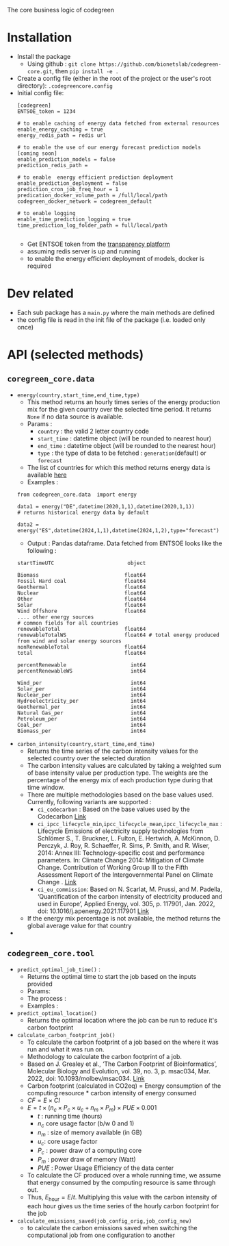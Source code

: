 The core business logic of codegreen

# Installation 
- Install the package 
  - Using github : `git clone https://github.com/bionetslab/codegreen-core.git`, then `pip install -e .`
- Create a config file (either in the root of the project or the user's root directory): `.codegreencore.config`
- Initial config file:
  ```
  [codegreen]
  ENTSOE_token = 1234

  # to enable caching of energy data fetched from external resources 
  enable_energy_caching = true
  energy_redis_path = redis url

  # to enable the use of our energy forecast prediction models [coming soon]
  enable_prediction_models = false
  prediction_redis_path = 

  # to enable  energy efficient prediction deployment 
  enable_prediction_deployment = false
  prediction_cron_job_freq_hour = 1
  predication_docker_volume_path = /full/local/path
  codegreen_docker_network = codegreen_default 

  # to enable logging
  enable_time_prediction_logging = true
  time_prediction_log_folder_path = full/local/path

  
  ```
  - Get ENTSOE token from the [transparency platform](https://transparency.entsoe.eu/dashboard/show)
  - assuming redis server is up and running 
  - to enable the energy efficient deployment of models, docker is required

# Dev related
- Each sub package has a `main.py` where the main methods  are defined 
- the config file is read in the init file of the package (i.e. loaded only once)

# API (selected methods)

## `coregreen_core.data` 
- `energy(country,start_time,end_time,type)`
  - This method returns an hourly times series of the energy production mix for the given country over the selected time period. It returns `None` if  no data source is available. 
  - Params : 
    - `country` : the valid 2 letter country code
    - `start_time` : datetime object (will be rounded to nearest hour)
    - `end_time` :  datetime object (will be rounded to the nearest hour)
    - `type` : the type of data to be fetched : `generation`(default) or `forecast`
  - The list of countries for which this method returns energy data is available [here](./codegreen_core/data/country_list.json)
  - Examples :
  ```
  from codegreen_core.data  import energy

  data1 = energy("DE",datetime(2020,1,1),datetime(2020,1,1)) 
  # returns historical energy data by default 

  data2 = energy("ES",datetime(2024,1,1),datetime(2024,1,2),type="forecast")
  ```
  - Output : Pandas dataframe. Data fetched from ENTSOE looks like the following : 
  ```
  startTimeUTC                        object

  Biomass                            float64
  Fossil Hard coal                   float64
  Geothermal                         float64
  Nuclear                            float64
  Other                              float64
  Solar                              float64
  Wind Offshore                      float64
  .... other energy sources 
  # common fields for all countries 
  renewableTotal                     float64
  renewableTotalWS                   float64 # total energy produced from wind and solar energy sources 
  nonRenewableTotal                  float64
  total                              float64

  percentRenewable                     int64
  percentRenewableWS                   int64

  Wind_per                             int64
  Solar_per                            int64
  Nuclear_per                          int64
  Hydroelectricity_per                 int64
  Geothermal_per                       int64
  Natural Gas_per                      int64
  Petroleum_per                        int64
  Coal_per                             int64
  Biomass_per                          int64
  ```
- `carbon_intensity(country,start_time,end_time)`
  - Returns the time series of the carbon intensity values for the selected country over the selected duration 
  - The carbon intensity values are calculated by taking a weighted sum of base intensity value per production type. The weights are the percentage of the energy mix of each production type during that time window. 
  - There are multiple methodologies based on the base values used. Currently, following variants are supported :
    - `ci_codecarbon` : Based on the base values used by the Codecarbon [Link](https://mlco2.github.io/codecarbon/methodology.html#carbon-intensity)
    - `ci_ipcc_lifecycle_min`,`ipcc_lifecycle_mean`,`ipcc_lifecycle_max` : Lifecycle Emissions of electricity supply technologies from  Schlömer S., T. Bruckner, L. Fulton, E. Hertwich, A. McKinnon, D. Perczyk, J. Roy, R. Schaeffer, R. Sims, P. Smith, and R. Wiser, 2014: Annex III: Technology-specific cost and performance parameters. In: Climate Change 2014: Mitigation of Climate Change. Contribution of Working Group III to the Fifth Assessment Report of the Intergovernmental Panel on Climate  Change . [Link](https://www.ipcc.ch/site/assets/uploads/2018/02/ipcc_wg3_ar5_annex-iii.pdf#page=7) 
    - `ci_eu_commission`: Based on N. Scarlat, M. Prussi, and M. Padella, ‘Quantification of the carbon intensity of electricity produced and used in Europe’, Applied Energy, vol. 305, p. 117901, Jan. 2022, doi: 10.1016/j.apenergy.2021.117901 [Link](https://doi.org/10.1016/j.apenergy.2021.117901)
  - If the energy mix percentage is not available, the method returns  the global average value for that country
- 
## `codegreen_core.tool`
- `predict_optimal_job_time()` : 
  - Returns the optimal time to start the job based on the inputs provided
  - Params:
  - The process : 
  - Examples :
- `predict_optimal_location()`
  - Returns the optimal location where the job can be run to reduce it's carbon footprint
- `calculate_carbon_footprint_job()`
  - To calculate the carbon footprint of a job based on the where it was run and what it was run on. 
  - Methodology to calculate the carbon footprint of a job.
  - Based on J. Grealey et al., ‘The Carbon Footprint of Bioinformatics’, Molecular Biology and Evolution, vol. 39, no. 3, p. msac034, Mar. 2022, doi: 10.1093/molbev/msac034. [Link]( https://doi.org/10.1002/advs.202100707 )
  - Carbon footprint (calculated in CO2eq) = Energy consumption of the computing resource * carbon intensity of energy consumed
  - $CF = E \times CI$
  - $E=t\times(n_c \times P_c \times u_c+ n_m \times P_m) \times PUE \times 0.001$  
    - $t$ : running time (hours)
  	- $n_c$ core usage factor (b/w 0 and 1)
  	- $n_m$ : size of memory available (in GB)
  	- $u_c$: core usage factor 
  	- $P_c$ : power draw of a computing core
  	- $P_m$ : power draw of memory (Watt)
  	- $PUE$ : Power Usage Efficiency of the data center
  - To calculate the CF produced over a whole running time, we assume that energy consumed by the computing resource is same through out. 
  - Thus, $E_\text{hour} =E/t$. Multiplying this value with the carbon intensity of each hour gives us the time series of the hourly carbon footprint for the job 
- `calculate_emissions_saved(job_config_orig,job_config_new)`
  - to calculate the carbon emissions saved when switching the computational job from one configuration to another  
